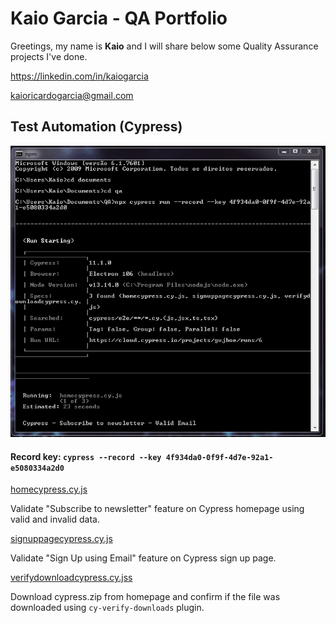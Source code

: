 # Kaio Garcia - QA Portfolio

Greetings, my name is **Kaio** and I will share below some Quality Assurance projects I've done.

https://linkedin.com/in/kaiogarcia

kaioricardogarcia@gmail.com

## Test Automation (Cypress)
![Cypress Run](https://github.com/kaiorampz/QA-Portfolio/blob/main/cypressautomation.gif?raw=true)

#### **Record key**: `cypress --record --key 4f934da0-0f9f-4d7e-92a1-e5080334a2d0`

[homecypress.cy.js](https://github.com/kaiorampz/QA-Portfolio/blob/main/homecypress.cy.js)

Validate "Subscribe to newsletter" feature on Cypress homepage using valid and invalid data.

[signuppagecypress.cy.js](https://github.com/kaiorampz/QA-Portfolio/blob/main/signuppagecypress.cy.js)

Validate "Sign Up using Email" feature on Cypress sign up page.

[verifydownloadcypress.cy.jss](https://github.com/kaiorampz/QA-Portfolio/blob/main/verifydownloadcypress.cy.js)

Download cypress.zip from homepage and confirm if the file was downloaded using `cy-verify-downloads` plugin.



